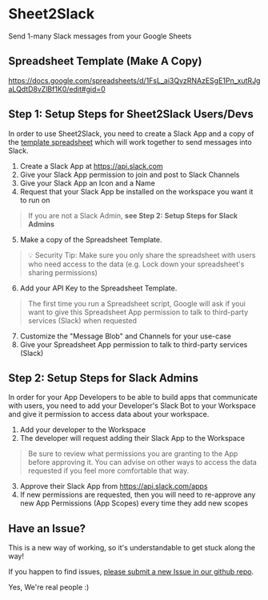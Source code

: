 # Sheet2Slack
Send 1-many Slack messages from your Google Sheets

## Spreadsheet Template (Make A Copy)

https://docs.google.com/spreadsheets/d/1FsL_ai3QvzRNAzESgE1Pn_xutRJgaLQdtD8vZlBf1K0/edit#gid=0

## Step 1: Setup Steps for Sheet2Slack Users/Devs

In order to use Sheet2Slack, you need to create a Slack App and a copy of the [template spreadsheet](https://docs.google.com/spreadsheets/d/1FsL_ai3QvzRNAzESgE1Pn_xutRJgaLQdtD8vZlBf1K0/edit#gid=0) which will work together to send messages into Slack.

1. Create a Slack App at https://api.slack.com
2. Give your Slack App permission to join and post to Slack Channels
3. Give your Slack App an Icon and a Name
4. Request that your Slack App be installed on the workspace you want it to run on 
> If you are not a Slack Admin, **see Step 2: Setup Steps for Slack Admins**
5. Make a copy of the Spreadsheet Template.
> 💡 Security Tip: Make sure you only share the spreadsheet with users who need access to the data (e.g. Lock down your spreadsheet's sharing permissions)
6. Add your API Key to the Spreadsheet Template.
> The first time you run a Spreadsheet script, Google will ask if youi want to give this Spreadsheet App permission to talk to third-party services (Slack) when requested
7. Customize the "Message Blob" and Channels for your use-case
8. Give your Spreadsheet App permission to talk to third-party services (Slack)

## Step 2: Setup Steps for Slack Admins

In order for your App Developers to be able to build apps that communicate with users, you need to add your Developer's Slack Bot to your Workspace and give it permission to access data about your workspace.

1. Add your developer to the Workspace
2. The developer will request adding their Slack App to the Workspace
> Be sure to review what permissions you are granting to the App before approving it. You can advise on other ways to access the data requested if you feel more comfortable that way.
3. Approve their Slack App from https://api.slack.com/apps
4. If new permissions are requested, then you will need to re-approve any new App Permissions (App Scopes) every time they add new scopes

## Have an Issue?

This is a new way of working, so it's understandable to get stuck along the way!

If you happen to find issues, [please submit a new Issue in our github repo](https://github.com/danphamx/Sheet2Slack/issues).

Yes, We're real people :) 

